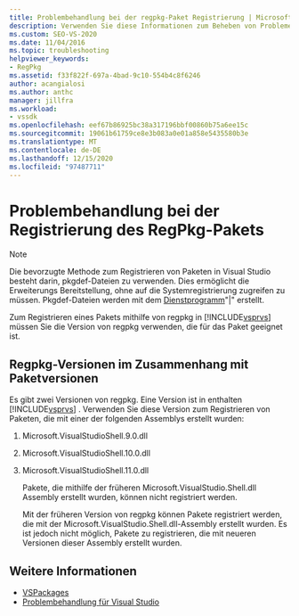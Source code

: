 ```yaml
---
title: Problembehandlung bei der regpkg-Paket Registrierung | Microsoft-Dokumentation
description: Verwenden Sie diese Informationen zum Beheben von Problemen bei der regpkg-Paket Registrierung in Visual Studio. Verwenden Sie die für Ihr Paket geeignete Version von regpkg.
ms.custom: SEO-VS-2020
ms.date: 11/04/2016
ms.topic: troubleshooting
helpviewer_keywords:
- RegPkg
ms.assetid: f33f822f-697a-4bad-9c10-554b4c8f6246
author: acangialosi
ms.author: anthc
manager: jillfra
ms.workload:
- vssdk
ms.openlocfilehash: eef67b86925bc38a317196bbf00860b75a6ee15c
ms.sourcegitcommit: 19061b61759ce8e3b083a0e01a858e5435580b3e
ms.translationtype: MT
ms.contentlocale: de-DE
ms.lasthandoff: 12/15/2020
ms.locfileid: "97487711"
---
```

# <a name="troubleshooting-regpkg-package-registration"></a>Problembehandlung bei der Registrierung des RegPkg-Pakets
> [!NOTE]
> Die bevorzugte Methode zum Registrieren von Paketen in Visual Studio besteht darin, pkgdef-Dateien zu verwenden. Dies ermöglicht die Erweiterungs Bereitstellung, ohne auf die Systemregistrierung zugreifen zu müssen. Pkgdef-Dateien werden mit dem [Dienstprogramm](../../extensibility/internals/createpkgdef-utility.md)"|" erstellt.

 Zum Registrieren eines Pakets mithilfe von regpkg in [!INCLUDE[vsprvs](../../code-quality/includes/vsprvs_md.md)] müssen Sie die Version von regpkg verwenden, die für das Paket geeignet ist.

## <a name="regpkg-versions-related-to-package-versions"></a>Regpkg-Versionen im Zusammenhang mit Paketversionen
 Es gibt zwei Versionen von regpkg. Eine Version ist in enthalten [!INCLUDE[vsprvs](../../code-quality/includes/vsprvs_md.md)] . Verwenden Sie diese Version zum Registrieren von Paketen, die mit einer der folgenden Assemblys erstellt wurden:

1. Microsoft.VisualStudioShell.9.0.dll

2. Microsoft.VisualStudioShell.10.0.dll

3. Microsoft.VisualStudioShell.11.0.dll

   Pakete, die mithilfe der früheren Microsoft.VisualStudio.Shell.dll Assembly erstellt wurden, können nicht registriert werden.

   Mit der früheren Version von regpkg können Pakete registriert werden, die mit der Microsoft.VisualStudio.Shell.dll-Assembly erstellt wurden. Es ist jedoch nicht möglich, Pakete zu registrieren, die mit neueren Versionen dieser Assembly erstellt wurden.

## <a name="see-also"></a>Weitere Informationen
- [VSPackages](../../extensibility/internals/vspackages.md)
- [Problembehandlung für Visual Studio](/troubleshoot/visualstudio/welcome-visual-studio/)
